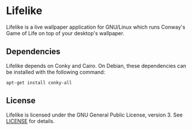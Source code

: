 # Lifelike

Lifelike is a live wallpaper application for GNU/Linux which runs Conway's Game of Life on top of your desktop's wallpaper.

## Dependencies

Lifelike depends on Conky and Cairo. On Debian, these dependencies can be installed with the following command:

	apt-get install conky-all

## License

Lifelike is licensed under the GNU General Public License, version 3. See [LICENSE](./LICENSE) for details.
